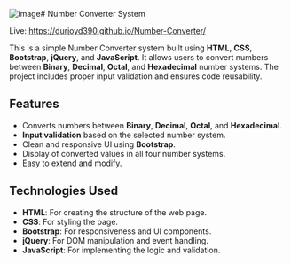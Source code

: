 ![image](https://github.com/user-attachments/assets/bb740832-5663-46c6-bf64-63ba3da18f19)# Number Converter System

Live: https://durjoyd390.github.io/Number-Converter/

This is a simple Number Converter system built using **HTML**, **CSS**, **Bootstrap**, **jQuery**, and **JavaScript**. It allows users to convert numbers between **Binary**, **Decimal**, **Octal**, and **Hexadecimal** number systems. The project includes proper input validation and ensures code reusability.

## Features

- Converts numbers between **Binary**, **Decimal**, **Octal**, and **Hexadecimal**.
- **Input validation** based on the selected number system.
- Clean and responsive UI using **Bootstrap**.
- Display of converted values in all four number systems.
- Easy to extend and modify.

## Technologies Used

- **HTML**: For creating the structure of the web page.
- **CSS**: For styling the page.
- **Bootstrap**: For responsiveness and UI components.
- **jQuery**: For DOM manipulation and event handling.
- **JavaScript**: For implementing the logic and validation.
